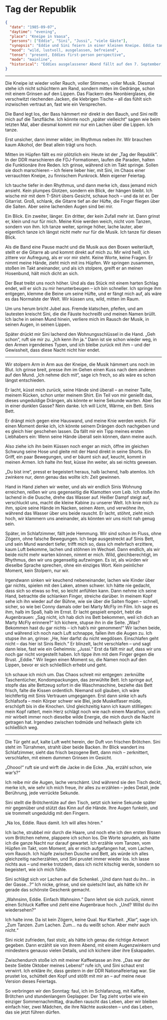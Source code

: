 # Tag der Republik

```json
{
  "date": "1985-09-07",
  "daytime": "evening",
  "place": "Kneipe in Vaasa",
  "persons": ["Eddie", "Sini", "Jussi", "viele Gäste"],
  "synopsis": "Eddie und Sini feiern in einer kleinen Kneipe. Eddie tanzt diesmal wild mit, gewinnt die Aufmerksamkeit des Gitarristen Jussi, und die beiden verbringen die Nacht zusammen. Am nächsten Morgen tauschen Eddie und Sini ausgelassen ihre Erlebnisse aus.",
  "mood": "wild, lustvoll, ausgelassen, befreiend",
  "tense": "present, Eddies first-person perspective",
  "mode": "mainline",
  "historical": "Eddies ausgelassener Abend fällt auf den 7. September, den 'Tag der Republik' in der DDR – ein stiller Kontrast zu den offiziellen Feiern, die sie längst hinter sich gelassen hat."
}
```

---

Die Kneipe ist wieder voller Rauch, voller Stimmen, voller Musik. Diesmal stehe ich nicht schüchtern am Rand, sondern mitten im Gedränge, schon mit einem Grinsen auf den Lippen. Das Flackern des Neonbierglases, die verschwitzt riechenden Jacken, die klebrigen Tische – all das fühlt sich inzwischen vertraut an, fast wie ein Versprechen.  

Die Band legt los, der Bass hämmert mir direkt in den Bauch, und Sini reißt mich auf die Tanzfläche. Ich könnte noch „später vielleicht“ sagen wie beim letzten Mal, aber diesmal kommt mir nur ein Lachen über die Lippen. Ich tanze.  

Erst unsicher, dann immer wilder, im Rhythmus neben ihr. Wir brauchen kaum Alkohol, der Beat allein trägt uns hoch.  

Mitten im Hüpfen fällt es mir plötzlich ein: Heute ist der „Tag der Republik“. In der DDR marschieren die FDJ-Formationen, laufen die Paraden, halten die Funktionäre ihre Reden. Ich grinse, während ich im Takt springe. Sollen sie doch marschieren – ich feiere lieber hier, mit Sini, im Chaos einer verrauchten Kneipe, zu finnischem Punkrock. Mein eigener Feiertag.  

Ich tauche tiefer in den Rhythmus, und dann merke ich, dass jemand mich ansieht. Kein plumpes Glotzen, sondern ein Blick, der hängen bleibt. Ich wische mir mit dem T-Shirt übers Gesicht, schaue hoch – und da ist er. Der Gitarrist. Groß, schlank, die Gitarre tief an der Hüfte, die Finger fliegen über die Saiten. Aber seine lachenden Augen sind bei mir.  

Ein Blick. Ein zweiter, länger. Ein dritter, der kein Zufall mehr ist. Dann grinst er, klein und nur für mich. Meine Knie werden weich, nicht vom Tanzen, sondern von ihm. Ich tanze weiter, springe höher, lache lauter, aber eigentlich tanze ich längst nicht mehr nur für die Musik. Ich tanze für diesen Blick.  

Als die Band eine Pause macht und die Musik aus den Boxen weiterläuft, stellt er die Gitarre ab und kommt direkt auf mich zu. Mir wird heiß, ich zittere vor Aufregung, als er vor mir steht. Keine Worte, keine Fragen. Er nimmt meine Hände, zieht mich mit ins Hüpfen. Wir springen zusammen, stoßen im Takt aneinander, und als ich stolpere, greift er an meinen Hosenbund, hält mich dicht an sich.  

Der Beat treibt uns noch höher. Und als das Stück mit einem harten Schlag endet, will er sich zu mir herunterbeugen – ich bin schneller. Ich springe ihm entgegen, klemme die Beine um seine Hüfte, und er fängt mich auf, als wäre es das Normalste der Welt. Wir küssen uns, wild, mitten im Raum.  

Um uns herum bricht Jubel aus. Fremde klatschen, pfeifen, und am lautesten kreischt Sini, die die Fäuste hochreißt und meinen Namen brüllt. Ich lache in seinen Mund hinein, verliere mich im Rausch der Musik, in seinen Augen, in seinen Lippen.  

Später drückt mir Sini lachend den Wohnungsschlüssel in die Hand. „Geh schon“, ruft sie mir zu. „Ich kenn ihn ja.“ Dann ist sie schon wieder weg, in den Armen irgendeines Typen, und ich bleibe zurück mit ihm – und der Gewissheit, dass diese Nacht nicht hier endet.  

---

Wir stolpern Arm in Arm aus der Kneipe, die Musik hämmert uns noch im Blut. Ich grinse breit, presse ihm im Gehen einen Kuss nach dem anderen auf den Mund. „Ich nehme dich mit“, sage ich frech, so als wäre es schon längst entschieden.

Er lacht, küsst mich zurück, seine Hände sind überall – an meiner Taille, meinem Rücken, schon unter meinem Shirt. Ein Teil von mir genießt das, dieses ungeduldige Drängen, als könnte er keine Sekunde warten. Aber Sex in einer dunklen Gasse? Nein danke. Ich will Licht, Wärme, ein Bett. Sinis Bett.

Er drängt mich gegen eine Hauswand, und meine Knie werden weich. Für einen Moment denke ich, ich könnte seinem Drängen doch nachgeben und es gleich hier geschehen lassen. Da fällt mir ein Tipp meines ersten Liebhabers ein: Wenn seine Hände überall sein können, dann meine auch.

Also ziehe ich ihn beim Küssen noch enger an mich, öffne im gleichen Schwung seine Hose und gleite mit der Hand direkt in seine Shorts. Ein Griff, ein paar Bewegungen, und er bäumt sich auf, keucht, kommt in meinen Armen. Ich halte ihn fest, küsse ihn weiter, als sei nichts gewesen.

„Du bist irre“, presst er begeistert heraus, halb lachend, halb atemlos. Ich zwinkere nur, denn genau das wollte ich: Zeit gewinnen.

Hand in Hand ziehen wir weiter, und als wir endlich Sinis Wohnung erreichen, reißen wir uns gegenseitig die Klamotten vom Leib. Ich stoße ihn lachend in die Dusche, drehe das Wasser auf. Heißer Dampf steigt auf, verschluckt uns, macht die kleine Kabine zu unserer Welt. Ich knie mich zu ihm, spüre seine Hände im Nacken, seinen Atem, und verwöhne ihn, während das Wasser über uns beide rauscht. Er lacht, stöhnt, zieht mich hoch, wir klammern uns aneinander, als könnten wir uns nicht nah genug sein.  

Später, im Schlafzimmer, fällt jede Hemmung. Wir sind schon im Fluss, ohne Zögern, ohne falsche Bewegungen. Ich liege ausgestreckt auf Sinis Bett, und sein Mund wandert tiefer, trifft mich so, dass ich mehrfach erzittere, kaum Luft bekomme, lachen und stöhnen im Wechsel. Dann endlich, als wir beide nicht mehr warten können, nimmt er mich. Wild, gleichberechtigt, im Rhythmus, den wir uns gegenseitig aufzwingen. Es ist, als würden wir dieselbe Sprache sprechen, ohne ein einziges Wort. Kein peinlicher Moment, kein Stolpern, nur wir.

Irgendwann sinken wir keuchend nebeneinander, lachen wie Kinder über gar nichts, spielen mit den Laken, atmen schwer. Ich hätte nie gedacht, dass sich so etwas so frei, so leicht anfühlen kann. Dann nehme ich seine Hand, betrachte die schlanken Finger, streiche darüber. In meinem Kopf sehe ich ihn wieder auf der Bühne, wie sie über die Saiten flogen – schnell, sicher, so wie bei Conny damals oder bei Marty McFly im Film. Ich sage es ihm, halb im Spaß, halb im Ernst. Er lacht gespielt empört, hebt die Augenbrauen: „Sag nicht, ich hab dich ins Bett bekommen, weil ich dich an Marty McFly erinnere?“ Ich kichere, stupse ihn in die Seite. „Was? Bekommen hast du gar nichts – ich hab’s mir genommen!“ Wir lachen beide, und während ich noch nach Luft schnappe, fallen ihm die Augen zu. Ich stupse ihn an, grinse: „He, hier darfst du nicht wegdösen. Einschlafen geht nicht – das hier ist Sinis Reich.“ Er blinzelt, lacht verschlafen – und sagt dann leise, fast wie ein Geheimnis: „Jussi.“ Erst da fällt mir auf, dass wir uns noch gar nicht vorgestellt haben. Ich tippe ihm mit dem Finger gegen die Brust. „Eddie.“ Wir liegen einen Moment so, die Namen noch auf den Lippen, bevor er sich schließlich erhebt und geht.

Ich schaue ich mich um. Das Chaos schreit mir entgegen: zerknüllte Taschentücher, Kondompackungen, das zerwühlte Bett. Ich springe auf, stopfe das alte Bettzeug sofort in die Waschmaschine, beziehe das Bett frisch, falte die Kissen ordentlich. Niemand soll glauben, ich wäre leichtfertig mit Sinis Vertrauen umgegangen. Erst dann sinke ich aufs Schlafsofa – mein Körper schwer wie Blei, jede Muskelfaser müde, erschöpft bis in die Knochen. Und gleichzeitig kann ich kaum stillliegen: mein Kopf rattert, mein Herz schlägt noch wie nach einem Marathon, und in mir wirbelt immer noch dieselbe wilde Energie, die mich durch die Nacht getragen hat. Irgendwo zwischen todmüde und hellwach gleite ich schließlich weg.

---

Die Tür geht auf, kalte Luft weht herein, der Duft von frischen Brötchen. Sini steht im Türrahmen, strahlt über beide Backen. Ihr Blick wandert ins Schlafzimmer, sieht das frisch bezogene Bett, dann mich – zerknittert, verschlafen, mit einem dummen Grinsen im Gesicht.  

„Ohooo!“ ruft sie und wirft die Jacke in die Ecke. „Na, erzähl schon, wie war’s?“

Ich reibe mir die Augen, lache verschämt. Und während sie den Tisch deckt, merke ich, wie sehr ich mich freue, ihr alles zu erzählen – jedes Detail, jede Berührung, jede verrückte Sekunde.
  
Sini stellt die Brötchentüte auf den Tisch, setzt sich keine Sekunde später mir gegenüber und stützt das Kinn auf die Hände. Ihre Augen funkeln, und sie trommelt ungeduldig mit den Fingern.

„Na los, Eddie. Raus damit. Ich will alles hören.“

Ich lache, strubbel mir durch die Haare, und noch ehe ich den ersten Bissen vom Brötchen nehme, plappere ich schon los. Die Worte sprudeln, als hätte ich die ganze Nacht nur darauf gewartet. Ich erzähle vom Tanzen, vom Hüpfen im Takt, vom Moment, als er mich aufgefangen hat, vom Lachen, vom Rausch. Ich hüpfe zwischen Dusche und Bett, als würde ich alles gleichzeitig nacherzählen, und Sini prustet immer wieder los. Ich lasse nichts aus – und merke trotzdem, dass ich nicht kitschig werde, sondern so begeistert, wie ich mich fühle.

Sini schlägt sich vor Lachen auf die Schenkel. „Und dann hast du ihn… in der Gasse…?“ Ich nicke, grinse, und sie quietscht laut, als hätte ich ihr gerade das schönste Geschenk gemacht.

„Wahnsinn, Eddie. Einfach Wahnsinn.“ Dann lehnt sie sich zurück, nimmt einen Schluck Kaffee und zieht eine Augenbraue hoch. „Und? Willst du ihn wiedersehen?“

Ich halte inne. Da ist kein Zögern, keine Qual. Nur Klarheit. „Klar“, sage ich. „Zum Tanzen. Zum Lachen. Zum… na du weißt schon. Aber mehr auch nicht.“

Sini nickt zufrieden, fast stolz, als hätte ich genau die richtige Antwort gegeben. Dann erzählt sie von ihrem Abend, mit einem Augenzwinkern und mindestens genauso vielen Details, und ich kichere über ihre Eskapaden.

Zwischendurch stoße ich mit meiner Kaffeetasse an ihre. „Das war der beste Siebte Oktober meines Lebens!“ rufe ich, und Sini schaut erst verwirrt. Ich erkläre ihr, dass gestern in der DDR Nationalfeiertag war. Sie prustet los, schüttelt den Kopf und stößt mit mir an – auf meine neue Version dieses Feiertags.  

So verbringen wir den Sonntag: faul, ich im Schlafanzug, mit Kaffee, Brötchen und stundenlangem Geplapper. Der Tag zieht vorbei wie ein einziger Sommernachmittag, draußen rauscht das Leben, aber wir bleiben einfach hier, zwei Mädchen, die ihre Nächte auskosten – und das Leben, das sie jetzt führen dürfen.
